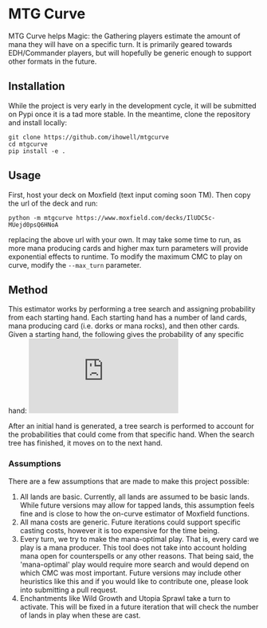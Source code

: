 # MTG Curve

MTG Curve helps Magic: the Gathering players estimate the amount of
mana they will have on a specific turn. It is primarily geared towards
EDH/Commander players, but will hopefully be generic enough to support
other formats in the future.

## Installation

While the project is very early in the development cycle, it will be
submitted on Pypi once it is a tad more stable. In the meantime,
clone the repository and install locally:
```
git clone https://github.com/ihowell/mtgcurve
cd mtgcurve
pip install -e .
```

## Usage

First, host your deck on Moxfield (text input coming soon TM). Then
copy the url of the deck and run:
```
python -m mtgcurve https://www.moxfield.com/decks/IlUDC5c-MUejd0psQ6HNoA
```

replacing the above url with your own. It may take some time to run,
as more mana producing cards and higher max turn parameters will
provide exponential effects to runtime. To modify the maximum CMC to
play on curve, modify the `--max_turn` parameter.

## Method

This estimator works by performing a tree search and assigning
probability from each starting hand. Each starting hand has a number
of land cards, mana producing card (i.e. dorks or mana rocks), and
then other cards. Given a starting hand, the following gives the
probability of any specific hand:
![equation](http://www.sciweavers.org/tex2img.php?eq=%5Ccfrac%7B%7Blands_%7Blibrary%7D%5Cchoose%20lands_%7Bhand%7D%7Dprod_h%21%7Bcards_%7Blibrary%7D-lands_%7Blibrary%7D-prod_%7Blibrary%7D%5Cchoose%207-lands_%7Bhand%7D-prod_%7Bhand%7D%7D%7D%7B%7Bcards_%7Blibrary%7D%5Cchoose%207%7D%7D&bc=White&fc=Black&im=png&fs=24&ff=txfonts&edit=0)

After an initial hand is generated, a tree search is performed to
account for the probabilities that could come from that specific
hand. When the search tree has finished, it moves on to the next hand.

### Assumptions

There are a few assumptions that are made to make this project possible:
1. All lands are basic. Currently, all lands are assumed to be basic
   lands. While future versions may allow for tapped lands, this
   assumption feels fine and is close to how the on-curve estimator of
   Moxfield functions.
2. All mana costs are generic. Future iterations could support
   specific casting costs, however it is too expensive for the time
   being.
3. Every turn, we try to make the mana-optimal play. That is, every
   card we play is a mana producer. This tool does not take into
   account holding mana open for counterspells or any other
   reasons. That being said, the 'mana-optimal' play would require
   more search and would depend on which CMC was most
   important. Future versions may include other heuristics like this
   and if you would like to contribute one, please look into
   submitting a pull request.
4. Enchantments like Wild Growth and Utopia Sprawl take a turn to
   activate. This will be fixed in a future iteration that will check
   the number of lands in play when these are cast.
